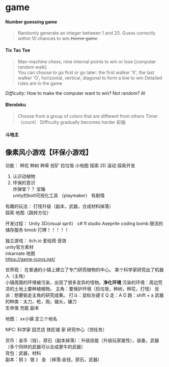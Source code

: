# game  
#### Number guessing game  
> Randomly generate an integer between 1 and 20. Guess correctly within 10 chances to win.~~Horror game~~    
 
#### Tic Tac Toe 
> Man-machine chess, nine internal points to win or lose [computer random walk]  
> You can choose to go first or go later: the first walker 'X', the last walker 'O', horizontal, vertical, diagonal to form a line to win
> Detailed rules are in the game  

*Difficulty:* How to make the computer want to win? Not random? AI

#### Blendoku
> Choose from a group of colors that are different from others
> Timer（count）
> Difficulty gradually becomes harder
> 彩独


#### 斗地主 




## 像素风小游戏【环保小游戏】   
功能： 种花 种树 种草 挖矿  捡垃圾 小地图 探索 
2D 滚动 探索开发  
1. 认识动植物  
2. 环保的意识  
炸弹堂？？
宝箱   
unity的bolt可视化工具 （playmaker） 
有剧情  

有趣的玩法：
打怪升级（副本，武器，合成材料掉落）  
探索 地图（跳转方位）


开发过程：
Unity 3D(visual sprit）
c#
fl studio
Aseprite
coding
bomb 限流的储存服务 bmob
打牌！！！！！

独立游戏：
itch.io
爱给网 音效  
unity官方素材  
inkarnate 地图  
https://game-icons.net/

世界观：
在普通的小镇上建立了专门研究植物的中心。
某个科学家研究出了机器人（主角）  
小镇周围的环境被污染，出现了很多变异的怪物。**净化环境**
污染的环境：周边荒凉的土地上要种植植物。
主角：要保护环境（捡垃圾，种树，种花，打怪）
反派：想要偷走主角的研究成果。
打斗：鼠标左键 E Q
走：A D
跑：shift + a
武器的种类：太刀，枪，炮，锄头，镰刀  
生命值
充能
副本

地图：
xx小镇
定三个地名

NPC:
科学家
园艺店
铁匠铺
家
研究中心（领任务）



货币：金币（钱），原石（副本掉落）：升级技能（升级玩家属性），装备，武器（多个同样的武器可以合成更牛的武器）  
背包：武器，材料  
副本：铜 》 银 》 金 （掉落:金钱，原石，武器）  


